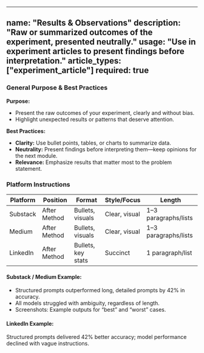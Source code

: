 <!-- results_observations.md -->
---
name: "Results & Observations"
description: "Raw or summarized outcomes of the experiment, presented neutrally."
usage: "Use in experiment articles to present findings before interpretation."
article_types: ["experiment_article"]
required: true
---

### General Purpose & Best Practices

**Purpose:**
* Present the raw outcomes of your experiment, clearly and without bias.
* Highlight unexpected results or patterns that deserve attention.

**Best Practices:**
* **Clarity:** Use bullet points, tables, or charts to summarize data.
* **Neutrality:** Present findings before interpreting them—keep opinions for the next module.
* **Relevance:** Emphasize results that matter most to the problem statement.

### Platform Instructions

| Platform | Position      | Format              | Style/Focus        | Length          |
| -------- | -------------| ------------------- | ------------------ | --------------- |
| Substack | After Method | Bullets, visuals    | Clear, visual      | 1–3 paragraphs/lists |
| Medium   | After Method | Bullets, visuals    | Clear, visual      | 1–3 paragraphs/lists |
| LinkedIn | After Method | Bullets, key stats  | Succinct           | 1 paragraph/list |

#### Substack / Medium Example:
- Structured prompts outperformed long, detailed prompts by 42% in accuracy.
- All models struggled with ambiguity, regardless of length.
- Screenshots: Example outputs for “best” and “worst” cases.

#### LinkedIn Example:
Structured prompts delivered 42% better accuracy; model performance declined with vague instructions.
